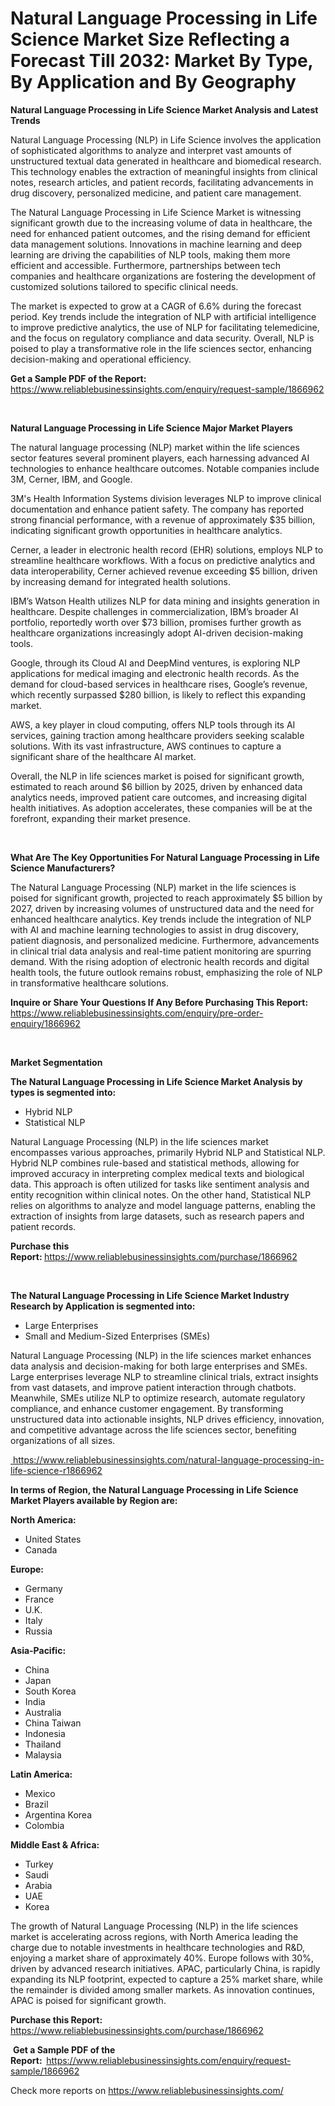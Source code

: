 <p><h1>Natural Language Processing in Life Science Market Size Reflecting a Forecast Till 2032: Market By Type, By Application and By Geography</h1></p><p><strong>Natural Language Processing in Life Science Market Analysis and Latest Trends</strong></p>
<p><p>Natural Language Processing (NLP) in Life Science involves the application of sophisticated algorithms to analyze and interpret vast amounts of unstructured textual data generated in healthcare and biomedical research. This technology enables the extraction of meaningful insights from clinical notes, research articles, and patient records, facilitating advancements in drug discovery, personalized medicine, and patient care management.</p><p>The Natural Language Processing in Life Science Market is witnessing significant growth due to the increasing volume of data in healthcare, the need for enhanced patient outcomes, and the rising demand for efficient data management solutions. Innovations in machine learning and deep learning are driving the capabilities of NLP tools, making them more efficient and accessible. Furthermore, partnerships between tech companies and healthcare organizations are fostering the development of customized solutions tailored to specific clinical needs.</p><p>The market is expected to grow at a CAGR of 6.6% during the forecast period. Key trends include the integration of NLP with artificial intelligence to improve predictive analytics, the use of NLP for facilitating telemedicine, and the focus on regulatory compliance and data security. Overall, NLP is poised to play a transformative role in the life sciences sector, enhancing decision-making and operational efficiency.</p></p>
<p><strong>Get a Sample PDF of the Report:&nbsp;</strong> <a href="https://www.reliablebusinessinsights.com/enquiry/request-sample/1866962?utm_campaign=3206&utm_medium=2&utm_source=Github&utm_content=ia&utm_term=11032025&utm_id=natural-language-processing-in-life-science">https://www.reliablebusinessinsights.com/enquiry/request-sample/1866962</a></p>
<p>&nbsp;</p>
<p><strong>Natural Language Processing in Life Science Major Market Players</strong></p>
<p><p>The natural language processing (NLP) market within the life sciences sector features several prominent players, each harnessing advanced AI technologies to enhance healthcare outcomes. Notable companies include 3M, Cerner, IBM, and Google. </p><p>3M's Health Information Systems division leverages NLP to improve clinical documentation and enhance patient safety. The company has reported strong financial performance, with a revenue of approximately $35 billion, indicating significant growth opportunities in healthcare analytics.</p><p>Cerner, a leader in electronic health record (EHR) solutions, employs NLP to streamline healthcare workflows. With a focus on predictive analytics and data interoperability, Cerner achieved revenue exceeding $5 billion, driven by increasing demand for integrated health solutions.</p><p>IBM’s Watson Health utilizes NLP for data mining and insights generation in healthcare. Despite challenges in commercialization, IBM’s broader AI portfolio, reportedly worth over $73 billion, promises further growth as healthcare organizations increasingly adopt AI-driven decision-making tools.</p><p>Google, through its Cloud AI and DeepMind ventures, is exploring NLP applications for medical imaging and electronic health records. As the demand for cloud-based services in healthcare rises, Google’s revenue, which recently surpassed $280 billion, is likely to reflect this expanding market.</p><p>AWS, a key player in cloud computing, offers NLP tools through its AI services, gaining traction among healthcare providers seeking scalable solutions. With its vast infrastructure, AWS continues to capture a significant share of the healthcare AI market.</p><p>Overall, the NLP in life sciences market is poised for significant growth, estimated to reach around $6 billion by 2025, driven by enhanced data analytics needs, improved patient care outcomes, and increasing digital health initiatives. As adoption accelerates, these companies will be at the forefront, expanding their market presence.</p></p>
<p>&nbsp;</p>
<p><strong>What Are The Key Opportunities For Natural Language Processing in Life Science Manufacturers?</strong></p>
<p><p>The Natural Language Processing (NLP) market in the life sciences is poised for significant growth, projected to reach approximately $5 billion by 2027, driven by increasing volumes of unstructured data and the need for enhanced healthcare analytics. Key trends include the integration of NLP with AI and machine learning technologies to assist in drug discovery, patient diagnosis, and personalized medicine. Furthermore, advancements in clinical trial data analysis and real-time patient monitoring are spurring demand. With the rising adoption of electronic health records and digital health tools, the future outlook remains robust, emphasizing the role of NLP in transformative healthcare solutions.</p></p>
<p><strong>Inquire or Share Your Questions If Any Before Purchasing This Report:</strong> <a href="https://www.reliablebusinessinsights.com/enquiry/pre-order-enquiry/1866962?utm_campaign=3206&utm_medium=2&utm_source=Github&utm_content=ia&utm_term=11032025&utm_id=natural-language-processing-in-life-science">https://www.reliablebusinessinsights.com/enquiry/pre-order-enquiry/1866962</a></p>
<p>&nbsp;</p>
<p><strong>Market Segmentation</strong></p>
<p><strong>The Natural Language Processing in Life Science Market Analysis by types is segmented into:</strong></p>
<p><ul><li>Hybrid NLP</li><li>Statistical NLP</li></ul></p>
<p><p>Natural Language Processing (NLP) in the life sciences market encompasses various approaches, primarily Hybrid NLP and Statistical NLP. Hybrid NLP combines rule-based and statistical methods, allowing for improved accuracy in interpreting complex medical texts and biological data. This approach is often utilized for tasks like sentiment analysis and entity recognition within clinical notes. On the other hand, Statistical NLP relies on algorithms to analyze and model language patterns, enabling the extraction of insights from large datasets, such as research papers and patient records.</p></p>
<p><strong>Purchase this Report:&nbsp;</strong><a href="https://www.reliablebusinessinsights.com/purchase/1866962?utm_campaign=3206&utm_medium=2&utm_source=Github&utm_content=ia&utm_term=11032025&utm_id=natural-language-processing-in-life-science">https://www.reliablebusinessinsights.com/purchase/1866962</a></p>
<p>&nbsp;</p>
<p><strong>The Natural Language Processing in Life Science Market Industry Research by Application is segmented into:</strong></p>
<p><ul><li>Large Enterprises</li><li>Small and Medium-Sized Enterprises (SMEs)</li></ul></p>
<p><p>Natural Language Processing (NLP) in the life sciences market enhances data analysis and decision-making for both large enterprises and SMEs. Large enterprises leverage NLP to streamline clinical trials, extract insights from vast datasets, and improve patient interaction through chatbots. Meanwhile, SMEs utilize NLP to optimize research, automate regulatory compliance, and enhance customer engagement. By transforming unstructured data into actionable insights, NLP drives efficiency, innovation, and competitive advantage across the life sciences sector, benefiting organizations of all sizes.</p></p>
<p><a href="https://www.reliablebusinessinsights.com/natural-language-processing-in-life-science-r1866962?utm_campaign=3206&utm_medium=2&utm_source=Github&utm_content=ia&utm_term=11032025&utm_id=natural-language-processing-in-life-science">&nbsp;https://www.reliablebusinessinsights.com/natural-language-processing-in-life-science-r1866962</a></p>
<p><strong>In terms of Region, the Natural Language Processing in Life Science Market Players available by Region are:</strong></p>
<p>
    <p> <strong> North America: </strong>
        <ul>
            <li>United States</li>
            <li>Canada</li>
        </ul>
        </p> 
    <p> <strong> Europe: </strong>
        <ul>
            <li>Germany</li>
            <li>France</li>
            <li>U.K.</li>
            <li>Italy</li>
            <li>Russia</li>
        </ul>
        </p> 
    <p> <strong> Asia-Pacific: </strong>
        <ul>
            <li>China</li>
            <li>Japan</li>
            <li>South Korea</li>
            <li>India</li>
            <li>Australia</li>
            <li>China Taiwan</li>
            <li>Indonesia</li>
            <li>Thailand</li>
            <li>Malaysia</li>
        </ul>
        </p> 
    <p> <strong> Latin America: </strong>
        <ul>
            <li>Mexico</li>
            <li>Brazil</li>
            <li>Argentina Korea</li>
            <li>Colombia</li>
        </ul>
        </p> 
    <p> <strong> Middle East & Africa: </strong>
        <ul>
            <li>Turkey</li>
            <li>Saudi</li>
            <li>Arabia</li>
            <li>UAE</li>
            <li>Korea</li>
        </ul>
    </p>
    </p>
<p><p>The growth of Natural Language Processing (NLP) in the life sciences market is accelerating across regions, with North America leading the charge due to notable investments in healthcare technologies and R&D, enjoying a market share of approximately 40%. Europe follows with 30%, driven by advanced research initiatives. APAC, particularly China, is rapidly expanding its NLP footprint, expected to capture a 25% market share, while the remainder is divided among smaller markets. As innovation continues, APAC is poised for significant growth.</p></p>
<p><strong>Purchase this Report: </strong><a href="https://www.reliablebusinessinsights.com/purchase/1866962?utm_campaign=3206&utm_medium=2&utm_source=Github&utm_content=ia&utm_term=11032025&utm_id=natural-language-processing-in-life-science">https://www.reliablebusinessinsights.com/purchase/1866962</a></p>
<p>&nbsp;<strong>Get a Sample PDF of the Report:&nbsp;&nbsp;</strong><a href="https://www.reliablebusinessinsights.com/enquiry/request-sample/1866962?utm_campaign=3206&utm_medium=2&utm_source=Github&utm_content=ia&utm_term=11032025&utm_id=natural-language-processing-in-life-science">https://www.reliablebusinessinsights.com/enquiry/request-sample/1866962</a></p>
<p><strong></strong></p>
<p>Check more reports on <a href="https://www.reliablebusinessinsights.com/?utm_campaign=3206&utm_medium=2&utm_source=Github&utm_content=ia&utm_term=11032025&utm_id=natural-language-processing-in-life-science">https://www.reliablebusinessinsights.com/</a></p>